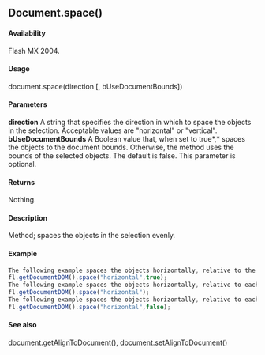 ## Document.space()

#### Availability

Flash MX 2004.

#### Usage

document.space(direction [, bUseDocumentBounds])

#### Parameters

**direction** A string that specifies the direction in which to space the objects in the selection. Acceptable values are
"horizontal" or "vertical".
**bUseDocumentBounds** A Boolean value that, when set to true*,* spaces the objects to the document bounds. Otherwise, the method uses the bounds of the selected objects. The default is false. This parameter is optional.

#### Returns

Nothing.

#### Description

Method; spaces the objects in the selection evenly.

#### Example

```javascript
The following example spaces the objects horizontally, relative to the Stage:
fl.getDocumentDOM().space("horizontal",true);
The following example spaces the objects horizontally, relative to each other:
fl.getDocumentDOM().space("horizontal");
The following example spaces the objects horizontally, relative to each other, with *bUseDcoumentBounds* expressly set to false:
fl.getDocumentDOM().space("horizontal",false);

```

#### See also

[document.getAlignToDocument()](../Document_object/docume72.md), [document.setAlignToDocument()](../Document_object/docum450.md)
